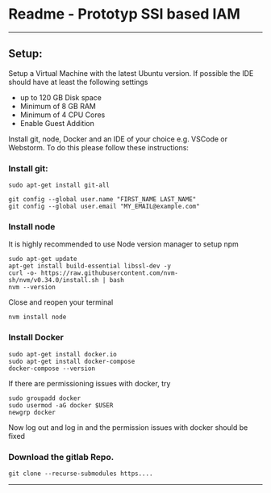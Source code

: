 # Readme - Prototyp SSI based IAM

---

## Setup:

Setup a Virtual Machine with the latest Ubuntu version.
If possible the IDE should have at least the following settings
- up to 120 GB Disk space
- Minimum of 8 GB RAM
- Minimum of 4 CPU Cores
- Enable Guest Addition

Install git, node, Docker and an IDE of your choice e.g. VSCode or Webstorm. To do this please follow these instructions:

### Install git:

```shell
sudo apt-get install git-all

git config --global user.name "FIRST_NAME LAST_NAME"
git config --global user.email "MY_EMAIL@example.com"
```

### Install node

It is highly recommended to use Node version manager to setup npm

```shell
sudo apt-get update
apt-get install build-essential libssl-dev -y
curl -o- https://raw.githubusercontent.com/nvm-sh/nvm/v0.34.0/install.sh | bash
nvm --version
```

Close and reopen your terminal

```shell
nvm install node
```

### Install Docker

```
sudo apt-get install docker.io
sudo apt-get install docker-compose
docker-compose --version
```

If there are permissioning issues with docker, try

```shell
sudo groupadd docker
sudo usermod -aG docker $USER
newgrp docker
```

Now log out and log in and the permission issues with docker should be fixed

### Download the gitlab Repo.
```shell
git clone --recurse-submodules https....
```

---

